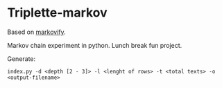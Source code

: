 # Triplette-markov
Based on [markovify](https://github.com/jsvine/markovify/).

Markov chain experiment in python.
Lunch break fun project.

Generate:
```
index.py -d <depth [2 - 3]> -l <lenght of rows> -t <total texts> -o <output-filename>
```

